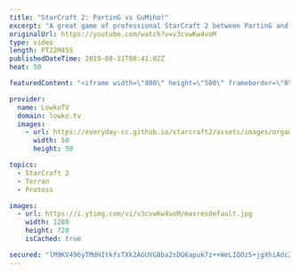 ```yaml
---
title: "StarCraft 2: PartinG vs GuMiho!"
excerpt: "A great game of professional StarCraft 2 between PartinG and GuMiho. A clash of playstyles, as PartinG likes being out on the map and being aggressive, where as GuMiho generally speaking plays much more defensively.  Get more videos & support my work: http://www.patreon.com/lowkotv  Be part of the community"
originalUrl: https://youtube.com/watch?v=v3cvwKw4voM
type: video
length: PT22M45S
publishedDateTime: 2019-08-31T08:41:02Z
heat: 50

featuredContent: "<iframe width=\"800\" height=\"500\" frameborder=\"0\" src=\"https://www.youtube.com/embed/v3cvwKw4voM\" allow=\"accelerometer; autoplay; encrypted-media; gyroscope; picture-in-picture\" allowfullscreen></iframe>"

provider:
  name: LowkoTV
  domain: lowko.tv
  images:
    - url: https://everyday-cc.github.io/starcraft2/assets/images/organizations/lowko.tv-50x50.jpg
      width: 50
      height: 50

topics:
  - StarCraft 2
  - Terran
  - Protoss

images:
  - url: https://i.ytimg.com/vi/v3cvwKw4voM/maxresdefault.jpg
    width: 1280
    height: 720
    isCached: true

secured: "lM9KV496yTMdHItkfsTXk2AGUVG8ba2sDGKapuk7z++WeLIQOz5+jgXhiAdc2FU1C3K0EW9fc7TfdNjsvIBc624yW+DYn7axKqr57gWY4avG1LHeK/mdKKIcVYQ/bFYU2wun2JXxZEL5TNkoPNteQDEoMX0F7IUjHqfttXXtGwhnbwNuUB/KZXxR72ILDvvZdwl4WKCaijXf6rJdN3SAI0sdxezZPnmT2ZPJ1o/o/ET606cP0AfW38YVE6Q3FH4KZMsjW2jnQmd+NTCcfP8OVP3G/UaZdl0L0mngPn1eN+OXJFZ9F5Oc6N9wDr51iwG56HHJzLYaxGTAFZnknN5nZUvh1xET8zwPV1n9buORy5lQmXrNif60SztbaCOkJppm9xnARogceRNNzd8xOvWZr7yHc8TcJzmpzXhgbuJem4s=;hJIKAUm/U9zzgR0ObsUvWw=="
---
```


